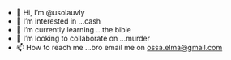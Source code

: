 - 👋 Hi, I’m @usolauvly
- 👀 I’m interested in ...cash
- 🌱 I’m currently learning ...the bible
- 💞️ I’m looking to collaborate on ...murder
- 📫 How to reach me ...bro email me on ossa.elma@gmail.com

